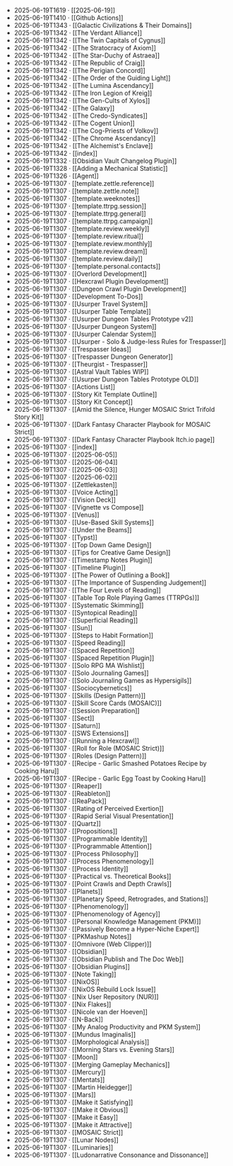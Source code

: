 - 2025-06-19T1619 · [[2025-06-19]]
- 2025-06-19T1410 · [[Github Actions]]
- 2025-06-19T1343 · [[Galactic Civilizations & Their Domains]]
- 2025-06-19T1342 · [[The Verdant Alliance]]
- 2025-06-19T1342 · [[The Twin Capitals of Cygnus]]
- 2025-06-19T1342 · [[The Stratocracy of Axiom]]
- 2025-06-19T1342 · [[The Star-Duchy of Astraea]]
- 2025-06-19T1342 · [[The Republic of Craig]]
- 2025-06-19T1342 · [[The Perigian Concord]]
- 2025-06-19T1342 · [[The Order of the Guiding Light]]
- 2025-06-19T1342 · [[The Lumina Ascendancy]]
- 2025-06-19T1342 · [[The Iron Legion of Kreig]]
- 2025-06-19T1342 · [[The Gen-Cults of Xylos]]
- 2025-06-19T1342 · [[The Galaxy]]
- 2025-06-19T1342 · [[The Credo-Syndicates]]
- 2025-06-19T1342 · [[The Cogent Union]]
- 2025-06-19T1342 · [[The Cog-Priests of Volkov]]
- 2025-06-19T1342 · [[The Chrome Ascendancy]]
- 2025-06-19T1342 · [[The Alchemist's Enclave]]
- 2025-06-19T1342 · [[index]]
- 2025-06-19T1332 · [[Obsidian Vault Changelog Plugin]]
- 2025-06-19T1328 · [[Adding a Mechanical Statistic]]
- 2025-06-19T1326 · [[Agent]]
- 2025-06-19T1307 · [[template.zettle.reference]]
- 2025-06-19T1307 · [[template.zettle.note]]
- 2025-06-19T1307 · [[template.weeknotes]]
- 2025-06-19T1307 · [[template.ttrpg.session]]
- 2025-06-19T1307 · [[template.ttrpg.general]]
- 2025-06-19T1307 · [[template.ttrpg.campaign]]
- 2025-06-19T1307 · [[template.review.weekly]]
- 2025-06-19T1307 · [[template.review.ritual]]
- 2025-06-19T1307 · [[template.review.monthly]]
- 2025-06-19T1307 · [[template.review.dream]]
- 2025-06-19T1307 · [[template.review.daily]]
- 2025-06-19T1307 · [[template.personal.contacts]]
- 2025-06-19T1307 · [[Overlord Development]]
- 2025-06-19T1307 · [[Hexcrawl Plugin Development]]
- 2025-06-19T1307 · [[Dungeon Crawl Plugin Development]]
- 2025-06-19T1307 · [[Development To-Dos]]
- 2025-06-19T1307 · [[Usurper Travel System]]
- 2025-06-19T1307 · [[Usurper Table Template]]
- 2025-06-19T1307 · [[Usurper Dungeon Tables Prototype v2]]
- 2025-06-19T1307 · [[Usurper Dungeon System]]
- 2025-06-19T1307 · [[Usurper Calendar System]]
- 2025-06-19T1307 · [[Usurper - Solo & Judge-less Rules for Trespasser]]
- 2025-06-19T1307 · [[Trespasser Ideas]]
- 2025-06-19T1307 · [[Trespasser Dungeon Generator]]
- 2025-06-19T1307 · [[Theurgist - Trespasser]]
- 2025-06-19T1307 · [[Astral Vault Tables WIP]]
- 2025-06-19T1307 · [[Usurper Dungeon Tables Prototype OLD]]
- 2025-06-19T1307 · [[Actions List]]
- 2025-06-19T1307 · [[Story Kit Template Outline]]
- 2025-06-19T1307 · [[Story Kit Concept]]
- 2025-06-19T1307 · [[Amid the Silence, Hunger MOSAIC Strict Trifold Story Kit]]
- 2025-06-19T1307 · [[Dark Fantasy Character Playbook for MOSAIC Strict]]
- 2025-06-19T1307 · [[Dark Fantasy Character Playbook Itch.io page]]
- 2025-06-19T1307 · [[index]]
- 2025-06-19T1307 · [[2025-06-05]]
- 2025-06-19T1307 · [[2025-06-04]]
- 2025-06-19T1307 · [[2025-06-03]]
- 2025-06-19T1307 · [[2025-06-02]]
- 2025-06-19T1307 · [[Zettlekasten]]
- 2025-06-19T1307 · [[Voice Acting]]
- 2025-06-19T1307 · [[Vision Deck]]
- 2025-06-19T1307 · [[Vignette vs Compose]]
- 2025-06-19T1307 · [[Venus]]
- 2025-06-19T1307 · [[Use-Based Skill Systems]]
- 2025-06-19T1307 · [[Under the Beams]]
- 2025-06-19T1307 · [[Typst]]
- 2025-06-19T1307 · [[Top Down Game Design]]
- 2025-06-19T1307 · [[Tips for Creative Game Design]]
- 2025-06-19T1307 · [[Timestamp Notes Plugin]]
- 2025-06-19T1307 · [[Timeline Plugin]]
- 2025-06-19T1307 · [[The Power of Outlining a Book]]
- 2025-06-19T1307 · [[The Importance of Suspending Judgement]]
- 2025-06-19T1307 · [[The Four Levels of Reading]]
- 2025-06-19T1307 · [[Table Top Role Playing Games (TTRPGs)]]
- 2025-06-19T1307 · [[Systematic Skimming]]
- 2025-06-19T1307 · [[Syntopical Reading]]
- 2025-06-19T1307 · [[Superficial Reading]]
- 2025-06-19T1307 · [[Sun]]
- 2025-06-19T1307 · [[Steps to Habit Formation]]
- 2025-06-19T1307 · [[Speed Reading]]
- 2025-06-19T1307 · [[Spaced Repetition]]
- 2025-06-19T1307 · [[Spaced Repetition Plugin]]
- 2025-06-19T1307 · [[Solo RPG MA Wishlist]]
- 2025-06-19T1307 · [[Solo Journaling Games]]
- 2025-06-19T1307 · [[Solo Journaling Games as Hypersigils]]
- 2025-06-19T1307 · [[Sociocybernetics]]
- 2025-06-19T1307 · [[Skills (Design Pattern)]]
- 2025-06-19T1307 · [[Skill Score Cards (MOSAIC)]]
- 2025-06-19T1307 · [[Session Preparation]]
- 2025-06-19T1307 · [[Sect]]
- 2025-06-19T1307 · [[Saturn]]
- 2025-06-19T1307 · [[SWS Extensions]]
- 2025-06-19T1307 · [[Running a Hexcrawl]]
- 2025-06-19T1307 · [[Roll for Role (MOSAIC Strict)]]
- 2025-06-19T1307 · [[Roles (Design Pattern)]]
- 2025-06-19T1307 · [[Recipe - Garlic Smashed Potatoes Recipe by Cooking Haru]]
- 2025-06-19T1307 · [[Recipe - Garlic Egg Toast by Cooking Haru]]
- 2025-06-19T1307 · [[Reaper]]
- 2025-06-19T1307 · [[Reableton]]
- 2025-06-19T1307 · [[ReaPack]]
- 2025-06-19T1307 · [[Rating of Perceived Exertion]]
- 2025-06-19T1307 · [[Rapid Serial Visual Presentation]]
- 2025-06-19T1307 · [[Quartz]]
- 2025-06-19T1307 · [[Propositions]]
- 2025-06-19T1307 · [[Programmable Identity]]
- 2025-06-19T1307 · [[Programmable Attention]]
- 2025-06-19T1307 · [[Process Philosophy]]
- 2025-06-19T1307 · [[Process Phenomenology]]
- 2025-06-19T1307 · [[Process Identity]]
- 2025-06-19T1307 · [[Practical vs. Theoretical Books]]
- 2025-06-19T1307 · [[Point Crawls and Depth Crawls]]
- 2025-06-19T1307 · [[Planets]]
- 2025-06-19T1307 · [[Planetary Speed, Retrogrades, and Stations]]
- 2025-06-19T1307 · [[Phenomenology]]
- 2025-06-19T1307 · [[Phenomenology of Agency]]
- 2025-06-19T1307 · [[Personal Knowledge Management (PKM)]]
- 2025-06-19T1307 · [[Passively Become a Hyper-Niche Expert]]
- 2025-06-19T1307 · [[PKMashup Notes]]
- 2025-06-19T1307 · [[Omnivore (Web Clipper)]]
- 2025-06-19T1307 · [[Obsidian]]
- 2025-06-19T1307 · [[Obsidian Publish and The Doc Web]]
- 2025-06-19T1307 · [[Obsidian Plugins]]
- 2025-06-19T1307 · [[Note Taking]]
- 2025-06-19T1307 · [[NixOS]]
- 2025-06-19T1307 · [[NixOS Rebuild Lock Issue]]
- 2025-06-19T1307 · [[Nix User Repository (NUR)]]
- 2025-06-19T1307 · [[Nix Flakes]]
- 2025-06-19T1307 · [[Nicole van der Hoeven]]
- 2025-06-19T1307 · [[N-Back]]
- 2025-06-19T1307 · [[My Analog Productivity and PKM System]]
- 2025-06-19T1307 · [[Mundus Imaginalis]]
- 2025-06-19T1307 · [[Morphological Analysis]]
- 2025-06-19T1307 · [[Morning Stars vs. Evening Stars]]
- 2025-06-19T1307 · [[Moon]]
- 2025-06-19T1307 · [[Merging Gameplay Mechanics]]
- 2025-06-19T1307 · [[Mercury]]
- 2025-06-19T1307 · [[Mentats]]
- 2025-06-19T1307 · [[Martin Heidegger]]
- 2025-06-19T1307 · [[Mars]]
- 2025-06-19T1307 · [[Make it Satisfying]]
- 2025-06-19T1307 · [[Make it Obvious]]
- 2025-06-19T1307 · [[Make it Easy]]
- 2025-06-19T1307 · [[Make it Attractive]]
- 2025-06-19T1307 · [[MOSAIC Strict]]
- 2025-06-19T1307 · [[Lunar Nodes]]
- 2025-06-19T1307 · [[Luminaries]]
- 2025-06-19T1307 · [[Ludonarrative Consonance and Dissonance]]
